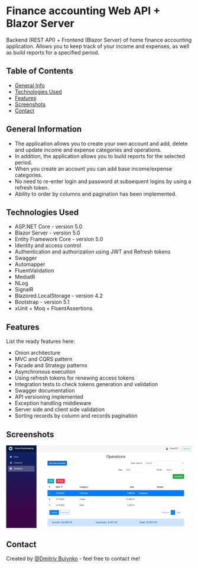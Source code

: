 # Finance accounting Web API + Blazor Server
Backend (REST API) + Frontend (Blazor Server) of home finance accounting application. Allows you to keep track of your income and expenses, as well as build reports for a specified period.


## Table of Contents
* [General Info](#general-information)
* [Technologies Used](#technologies-used)
* [Features](#features)
* [Screenshots](#screenshots)
* [Contact](#contact)


## General Information
- The application allows you to create your own account and add, delete and update income and expense categories and operations.
- In addition, the application allows you to build reports for the selected period.
- When you create an account you can add base income/expense categories.
- No need to re-enter login and password at subsequent logins by using a refresh token.
- Ability to order by columns and pagination has been implemented.


## Technologies Used
- ASP.NET Core - version 5.0
- Blazor Server - version 5.0
- Entity Framework Core - version 5.0
- Identity and access control
- Authentication and authorization using JWT and Refresh tokens
- Swagger
- Automapper
- FluentValidation
- MediatR
- NLog
- SignalR
- Blazored.LocalStorage - version 4.2
- Bootstrap - version 5.1
- xUnit + Moq + FluentAssertions


## Features
List the ready features here:
- Onion architecture
- MVC and CQRS pattern
- Facade and Strategy patterns
- Asynchronous execution
- Using refresh tokens for renewing access tokens
- Integration tests to check tokens generation and validation
- Swagger documentation
- API versioning implemented
- Exception handling middleware
- Server side and client side validation
- Sorting records by column and records pagination

## Screenshots
![Screenshot_1](./screenshots/Screenshot_1.png)


## Contact
Created by [@Dmitriy Bulynko](https://linkedin.com/in/дмитрий-булынко-10bb53227) - feel free to contact me!
